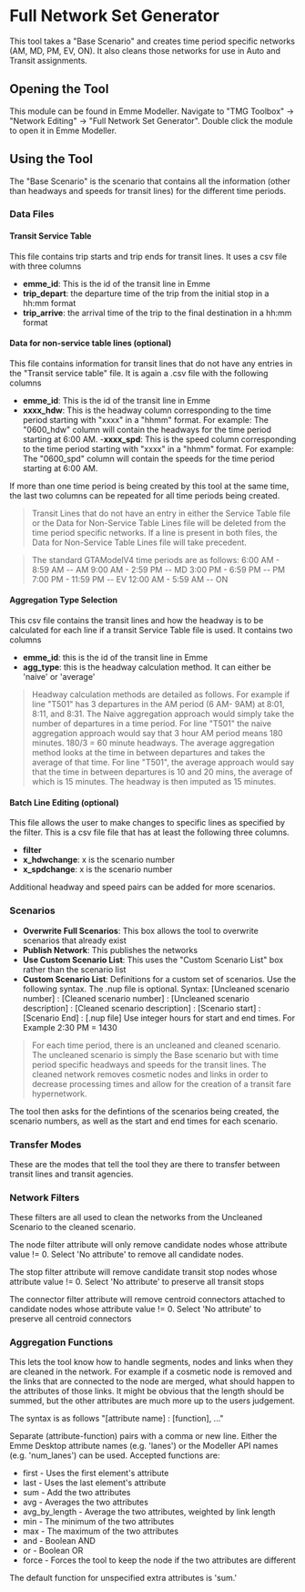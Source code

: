 ﻿# Full Network Set Generator
This tool takes a "Base Scenario" and creates time period specific networks (AM, MD, PM, EV, ON). It also cleans those networks for use in Auto and Transit assignments. 

## Opening the Tool
This module can be found in Emme Modeller. Navigate to "TMG Toolbox" -> "Network Editing" -> "Full Network Set Generator". Double click the module to open it in Emme Modeller. 

## Using the Tool

The "Base Scenario" is the scenario that contains all the information (other than headways and speeds for transit lines) for the different time periods. 

### Data Files
#### Transit Service Table
This file contains trip starts and trip ends for transit lines. It uses a csv file with three columns

- **emme_id**: This is the id of the transit line in Emme
- **trip_depart**: the departure time of the trip from the initial stop in a hh:mm format
- **trip_arrive**: the arrival time of the trip to the final destination in a hh:mm format

#### Data for non-service table lines (optional)
This file contains information for transit lines that do not have any entries in the "Transit service table" file. It is again a .csv file with the following columns

- **emme_id**: This is the id of the transit line in Emme
- **xxxx_hdw**: This is the headway column corresponding to the time period starting with "xxxx" in a "hhmm" format. For example: The "0600_hdw" column will contain the headways for the time period starting at 6:00 AM. 
-**xxxx_spd**: This is the speed column corresponding to the time period starting with "xxxx" in a "hhmm" format. For example: The "0600_spd" column will contain the speeds for the time period starting at 6:00 AM. 

If more than one time period is being created by this tool at the same time, the last two columns can be repeated for all time periods being created. 

>Transit Lines that do not have an entry in either the Service Table file or the Data for Non-Service Table Lines file will be deleted from the time period specific networks. If a line is present in both files, the Data for Non-Service Table Lines file will take precedent.

>The standard GTAModelV4 time periods are as follows:
>6:00 AM - 8:59 AM -- AM
>9:00 AM - 2:59 PM -- MD
>3:00 PM - 6:59 PM -- PM
>7:00 PM - 11:59 PM -- EV
>12:00 AM - 5:59 AM -- ON

#### Aggregation Type Selection
This csv file contains the transit lines and how the headway is to be calculated for each line if a transit Service Table file is used. It contains two columns

- **emme_id**: this is the id of the transit line in Emme
- **agg_type**: this is the headway calculation method. It can either be 'naive' or 'average'

> Headway calculation methods are detailed as follows. For example if line "T501" has 3 departures in the AM period (6 AM- 9AM) at 8:01, 8:11, and 8:31.
> The Naive aggregation approach would simply take the number of departures in a time period. For line "T501" the naive aggregation approach would say that 3 hour AM period means 180 minutes. 180/3 = 60 minute headways.
>  The average aggregation method looks at the time in between departures and takes the average of that time. For line "T501", the average approach would say that the time in between departures is 10 and 20 mins, the average of which is 15 minutes. The headway is then imputed as 15 minutes. 

#### Batch Line Editing (optional)
This file allows the user to make changes to specific lines as specified by the filter. This is a csv file file that has at least the following three columns. 

- **filter**
- **x_hdwchange**: x is the scenario number
- **x_spdchange**: x is the scenario number

Additional headway and speed pairs can be added for more scenarios.

### Scenarios

- **Overwrite Full Scenarios**: This box allows the tool to overwrite scenarios that already exist
-  **Publish Network**: This publishes the networks
- **Use Custom Scenario List**: This uses the "Custom Scenario List" box rather than the scenario list 
- **Custom Scenario List**: Definitions for a custom set of scenarios. Use the following syntax. The .nup file is optional. 
Syntax: [Uncleaned scenario number] : [Cleaned scenario number] : [Uncleaned scenario description] : [Cleaned scenario description] : [Scenario start] : [Scenario End] : [.nup file]
Use integer hours for start and end times. For Example 2:30 PM = 1430 

> For each time period, there is an uncleaned and cleaned scenario. The uncleaned scenario is simply the Base scenario but with time period specific headways and speeds for the transit lines. The cleaned network removes cosmetic nodes and links in order to decrease processing times and allow for the creation of a transit fare hypernetwork.

The tool then asks for the defintions of the scenarios being created, the scenario numbers, as well as the start and end times for each scenario.

### Transfer Modes
These are the modes that tell the tool they are there to transfer between transit lines and transit agencies.

### Network Filters
These filters are all used to clean the networks from the Uncleaned Scenario to the cleaned scenario. 

The node filter attribute will only remove candidate nodes whose attribute value != 0. Select 'No attribute' to remove all candidate nodes.

The stop filter attribute will remove candidate transit stop nodes whose attribute value != 0. Select 'No attribute' to preserve all transit stops

The connector filter attribute will remove centroid connectors attached to candidate nodes whose attribute value != 0. Select 'No attribute' to preserve all centroid connectors

 
### Aggregation Functions

This lets the tool know how to handle segments, nodes and links when they are cleaned in the network. For example if a cosmetic node is removed and the links that are connected to the node are merged, what should happen to the attributes of those links. It might be obvious that the length should be summed, but the other attributes are much more up to the users judgement.

The syntax is as follows
"[attribute name] : [function], ..."

Separate (attribute-function) pairs with a comma or new line. Either the Emme Desktop attribute names (e.g. 'lanes') or the Modeller API names (e.g. 'num_lanes') can be used. Accepted functions are:
- first - Uses the first element's attribute
- last - Uses the last element's attribute
- sum - Add the two attributes
- avg - Averages the two attributes
- avg_by_length - Average the two attributes, weighted by link length
- min - The minimum of the two attributes
- max - The maximum of the two attributes
- and - Boolean AND
- or - Boolean OR
- force - Forces the tool to keep the node if the two attributes are different

The default function for unspecified extra attributes is 'sum.'









